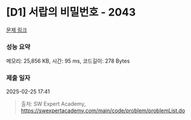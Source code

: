# [D1] 서랍의 비밀번호 - 2043 

[문제 링크](https://swexpertacademy.com/main/code/problem/problemDetail.do?contestProbId=AV5QJ_8KAx8DFAUq) 

### 성능 요약

메모리: 25,856 KB, 시간: 95 ms, 코드길이: 278 Bytes

### 제출 일자

2025-02-25 17:41



> 출처: SW Expert Academy, https://swexpertacademy.com/main/code/problem/problemList.do